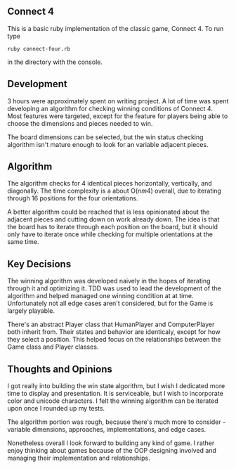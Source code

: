 ## Connect 4 ##

This is a basic ruby implementation of the classic game, Connect 4. To run type

`ruby connect-four.rb`

in the directory with the console.

## Development ##
3 hours were approximately spent on writing project. A lot of time was spent developing an algorithm for checking winning conditions of Connect 4. Most features were targeted, except for the feature for players being able to choose the dimensions and pieces needed to win.

The board  dimensions can be selected, but the win status checking algorithm isn't mature enough to look for an variable adjacent pieces.

## Algorithm ##
The algorithm checks for 4 identical pieces horizontally, vertically, and diagonally. The time complexity is a about O(n*m*4) overall, due to iterating through 16 positions for the four orientations.

A better algorithm could be reached that is less opinionated about the adjacent pieces and cutting down on work already down. The idea is that the board has to iterate through each position on the board, but it should only have to iterate once while checking for multiple orientations at the same time.

## Key Decisions ##
The winning algorithm was developed naively in the hopes of iterating through it and optimizing it. TDD was used to lead the development of the algorithm and helped managed one winning condition at at time. Unfortunately not all edge cases aren't considered, but for the Game is largely playable.

There's an abstract Player class that HumanPlayer and ComputerPlayer both inherit from. Their states and behavior are identicaly, except for how they select a position. This helped focus on the relationships between the Game class and Player classes.

## Thoughts and Opinions ##
I got really into building the win state algorithm, but I wish I dedicated more time to display and presentation. It is serviceable, but I wish to incorporate color and unicode characters. I felt the winning algorithm can be iterated upon once I rounded up my tests.

The algorithm portion was rough, because there's much more to consider - variable dimensions, approaches, implementations, and edge cases.

Nonetheless overall I look forward to building any kind of game. I rather enjoy thinking about games because of the OOP designing involved and managing their implementation and relationships.

